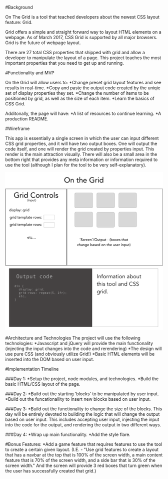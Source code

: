 #Background

On The Grid is a tool that teached developers about the newest CSS layout feature: Grid. 

Grid offers a simple and straight forward way to layout HTML elements on a webpage. As of March 2017, CSS Grid is supported by all major browsers. Grid is the future of webpage layout.

There are 27 total CSS properties that shipped with grid and allow a developer to manipulate the layout of a page. This project teaches the most important properties that you need to get up and running.

#Functionality and MVP

On the Grid will allow users to:
  *Change preset grid layout features and see results in real-time.
  *Copy and paste the output code created by the uniqie set of display properties they set.
  *Change the number of items to be positioned by grid, as well as the size of each item.
  *Learn the basics of CSS Grid.

Additonally, the page will have:
  *A list of resources to continue learning. 
  *A production README.

#Wireframe

This app is essentially a single screen in which the user can input different CSS grid properties, and it will have two output boxes. One will output the code itself, and one will render the grid created by properties input. This render is the main attraction visually. There will also be a small area in the bottom right that provides any meta information or information required to use the tool (although I plan for the tool to be very self-explanatory). 

![On the Grid wireframe](https://github.com/ericwindmill/on-the-grid/blob/master/on_the_grid_main_wireframe.png)

#Architecture and Technologies
The project will use the following technologies:
  *Javascript and jQuery will provide the main functionality (injecting the input changes into the code and rerendering)
  *The design will use pure CSS (and obviously utilize Grid!)
  *Basic HTML elements will be inserted into the DOM based on user input. 

#Implementation Timeline

###Day 1:
*Setup the project, node modules, and technologies.
*Build the basic HTML/CSS layout of the page.

###Day 2:
*Build out the  starting 'blocks' to be manipulated by user input.
*Build out the funcationallity to insert new blocks based on user input.

###Day 3:
*Build out the functionality to change the size of the blocks.
This day will be entirely devoted to building the logic that will change the output based on user input. This includes accepting user input, injecting the input into the code for the output, and rendering the output in two different ways. 

###Day 4:
*Wrap up main functionality. 
*Add the style flare. 


#Bonus Features:
*Add a game feature that requires features to use the tool to create a certain given layout. (I.E. - "Use grid features to create a layout that has a navbar at the top that is 100% of the screen width, a main content feature that is 70% of the screen width, and a side bar that is 30% of the screen width." And the screen will provide 3 red boxes that turn green when the user has successfully created that grid.)